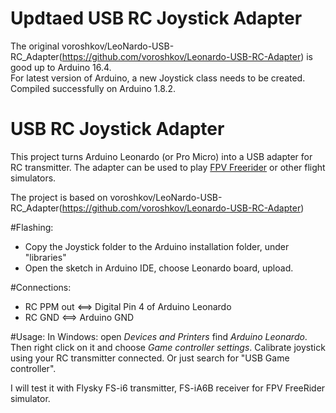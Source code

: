 # Updtaed USB RC Joystick Adapter
The original voroshkov/LeoNardo-USB-RC_Adapter(https://github.com/voroshkov/Leonardo-USB-RC-Adapter) is good up to Arduino 16.4.  
For latest version of Arduino, a new Joystick class needs to be created.  Compiled successfully on Arduino 1.8.2.

# USB RC Joystick Adapter
This project turns Arduino Leonardo (or Pro Micro) into a USB adapter for RC transmitter.
The adapter can be used to play [FPV Freerider](http://fpv-freerider.itch.io/fpv-freerider) 
or other flight simulators. 

The project is based on voroshkov/LeoNardo-USB-RC_Adapter(https://github.com/voroshkov/Leonardo-USB-RC-Adapter)

#Flashing:
- Copy the Joystick folder to the Arduino installation folder, under "libraries"
- Open the sketch in Arduino IDE, choose Leonardo board, upload.

#Connections:
- RC PPM out <==> Digital Pin 4 of Arduino Leonardo
- RC GND  <==> Arduino GND

#Usage:
In Windows: open *Devices and Printers* find *Arduino Leonardo*. Then right click on it and choose *Game controller settings*. Calibrate joystick using your RC transmitter connected.  Or just search for "USB Game controller".

I will test it with Flysky FS-i6 transmitter, FS-iA6B receiver for FPV FreeRider simulator.
